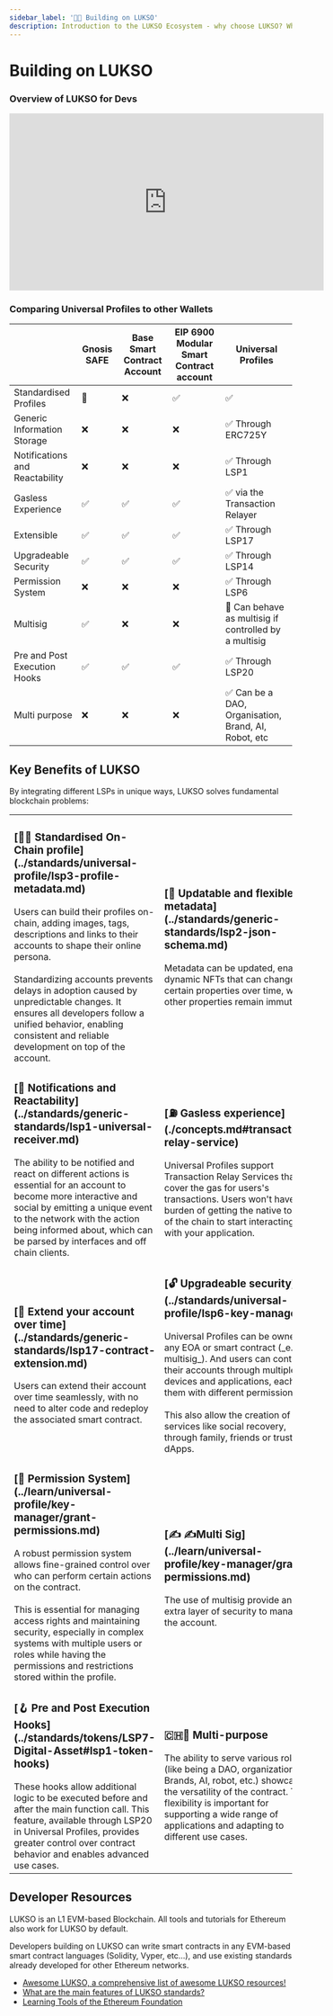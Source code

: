 ```yaml
---
sidebar_label: '👷🏽 Building on LUKSO'
description: Introduction to the LUKSO Ecosystem - why choose LUKSO? Who is LUKSO intended for?
---
```


# Building on LUKSO

### Overview of LUKSO for Devs

<div class="video-container">
<iframe width="560" height="315" src="https://www.youtube.com/embed/kJ5_6LN6mZc?si=7NWn-odkk8KmSDLz" title="YouTube video player" frameborder="0" allow="accelerometer; autoplay; clipboard-write; encrypted-media; gyroscope; picture-in-picture; web-share" referrerpolicy="strict-origin-when-cross-origin" allowfullscreen></iframe>
</div>

### Comparing Universal Profiles to other Wallets

|                                | Gnosis SAFE | Base Smart Contract Account | EIP 6900 Modular Smart Contract account | Universal Profiles                                    |
| ------------------------------ | ----------- | --------------------------- | --------------------------------------- | ----------------------------------------------------- |
| Standardised Profiles          | 🔶          | ❌                          | ✅                                      | ✅                                                    |
| Generic Information Storage    | ❌          | ❌                          | ❌                                      | ✅ Through ERC725Y                                    |
| Notifications and Reactability | ❌          | ❌                          | ❌                                      | ✅ Through LSP1                                       |
| Gasless Experience             | ✅          | ✅                          | ✅                                      | ✅ via the Transaction Relayer                        |
| Extensible                     | ✅          | ✅                          | ✅                                      | ✅ Through LSP17                                      |
| Upgradeable Security           | ✅          | ✅                          | ✅                                      | ✅ Through LSP14                                      |
| Permission System              | ❌          | ❌                          | ❌                                      | ✅ Through LSP6                                       |
| Multisig                       | ✅          | ❌                          | ❌                                      | 🔶 Can behave as multisig if controlled by a multisig |
| Pre and Post Execution Hooks   | ✅          | ✅                          | ✅                                      | ✅ Through LSP20                                      |
| Multi purpose                  | ❌          | ❌                          | ❌                                      | ✅ Can be a DAO, Organisation, Brand, AI, Robot, etc  |

## Key Benefits of LUKSO

By integrating different LSPs in unique ways, LUKSO solves fundamental blockchain problems:

<table class="lsp-features">
    <tr>
        <td><h3>[👩‍🎤 Standardised On-Chain profile](../standards/universal-profile/lsp3-profile-metadata.md)</h3>Users can build their profiles on-chain, adding images, tags, descriptions and links to their accounts to shape their online persona. <br /> <br /> Standardizing accounts prevents delays in adoption caused by unpredictable changes. It ensures all developers follow a unified behavior, enabling consistent and reliable development on top of the account. </td>
         <td><h3>[📝 Updatable and flexible metadata](../standards/generic-standards/lsp2-json-schema.md)</h3>Metadata can be updated, enabling dynamic NFTs that can change certain properties over time, while other properties remain immutable.</td>
    </tr>
    <tr>
        <td><h3>[📢 Notifications and Reactability](../standards/generic-standards/lsp1-universal-receiver.md)</h3>The ability to be notified and react on different actions is essential for an account to become more interactive and social by emitting a unique event to the network with the action being informed about, which can be parsed by interfaces and off chain clients.</td>
        <td><h3>[⛽️ Gasless experience](./concepts.md#transaction-relay-service)</h3>Universal Profiles support Transaction Relay Services that cover the gas for users's transactions. Users won't have the burden of getting the native token of the chain to start interacting with your application.</td>
    </tr>
    <tr>
        <td><h3>[💫 Extend your account over time](../standards/generic-standards/lsp17-contract-extension.md)</h3>Users can extend their account over time seamlessly, with no need to alter code and redeploy the associated smart contract.</td>
        <td><h3>[🔓 Upgradeable security](../standards/universal-profile/lsp6-key-manager)</h3>Universal Profiles can be owned by any EOA or smart contract (_e.g: multisig_). And users can control their accounts through multiple devices and applications, each of them with different permissions.<br /><br /> This also allow the creation of services like social recovery, through family, friends or trustless dApps.</td>
    </tr>
    <tr>
        <td><h3>[🚦 Permission System](../learn/universal-profile/key-manager/grant-permissions.md)</h3>A robust permission system allows fine-grained control over who can perform certain actions on the contract.<br /> <br /> This is essential for managing access rights and maintaining security, especially in complex systems with multiple users or roles while having the permissions and restrictions stored within the profile.</td>
        <td><h3>[✍️ ✍️Multi Sig](../learn/universal-profile/key-manager/grant-permissions.md)</h3>The use of multisig provide an extra layer of security to manage the account.</td>
    </tr>
    <tr>
        <td><h3>[🪝 Pre and Post Execution Hooks](../standards/tokens/LSP7-Digital-Asset#lsp1-token-hooks)</h3>These hooks allow additional logic to be executed before and after the main function call. This feature, available through LSP20 in Universal Profiles, provides greater control over contract behavior and enables advanced use cases.</td>
        <td><h3>🇨🇭🔪 Multi-purpose</h3>The ability to serve various roles (like being a DAO, organization, Brands, AI, robot, etc.) showcases the versatility of the contract. This flexibility is important for supporting a wide range of applications and adapting to different use cases.</td>
    </tr>
</table>

## Developer Resources

LUKSO is an L1 EVM-based Blockchain. All tools and tutorials for Ethereum also work for LUKSO by default.

Developers building on LUKSO can write smart contracts in any EVM-based smart contract languages (Solidity, Vyper, etc...), and use existing standards already developed for other Ethereum networks.

- [Awesome LUKSO, a comprehensive list of awesome LUKSO resources!](https://github.com/lukso-network/awesome-lukso)
- [What are the main features of LUKSO standards?](../faq/onboarding/lukso-standards.md#what-are-the-main-features-of-lsps)
- [Learning Tools of the Ethereum Foundation](https://ethereum.org/en/developers/learning-tools/)
